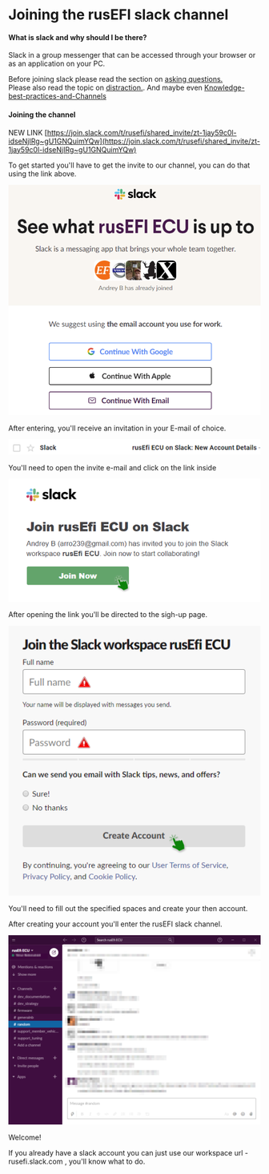 
# Joining the rusEFI slack channel

#### What is slack and why should I be there?

Slack in a group messenger that can be accessed through your browser or as an application on your PC.

Before joining slack please read the section on [asking questions.](HOWTO-ask-questions.md)  
Please also read the topic on [distraction.](D-is-for-DISTRACTION). And maybe even [Knowledge-best-practices-and-Channels](Knowledge-best-practices-and-Channels)

#### Joining the channel

NEW LINK [https://join.slack.com/t/rusefi/shared_invite/zt-1jay59c0l-idseNjIRg~gU1GNQuimYQw](https://join.slack.com/t/rusefi/shared_invite/zt-1jay59c0l-idseNjIRg~gU1GNQuimYQw)

To get started you'll have to get the invite to our channel, you can do that using the link above.

![invite](FAQ/images/HOWTO_join_rusEFI_slack_channel/slack_channel_invite.png)

After entering, you'll receive an invitation in your E-mail of choice.

![email](FAQ/images/HOWTO_join_rusEFI_slack_channel/slack_invite_email.png)

You'll need to open the invite e-mail and click on the link inside

![link](FAQ/images/HOWTO_join_rusEFI_slack_channel/slack_invite_link.png)

After opening the link you'll be directed to the sigh-up page.

![account](FAQ/images/HOWTO_join_rusEFI_slack_channel/slack_invite_account.png)

You'll need to fill out the specified spaces and create your then account.

After creating your account you'll enter the rusEFI slack channel.

![channel](FAQ/images/HOWTO_join_rusEFI_slack_channel/slack_channel_channel.png)

Welcome!

If you already have a slack account you can just use our workspace url - rusefi.slack.com , you'll know what to do.
